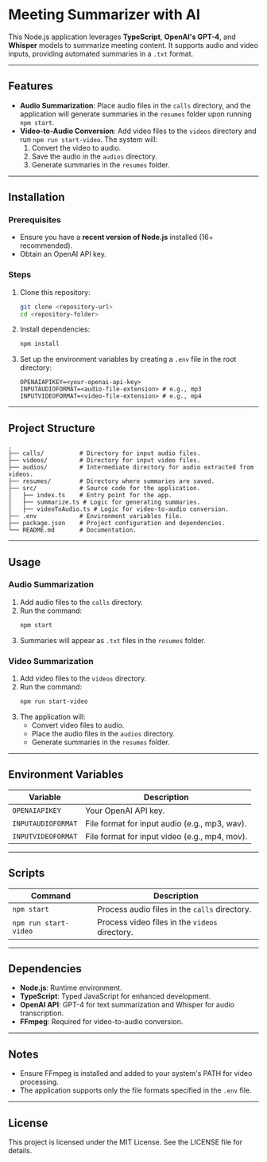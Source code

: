 # Meeting Summarizer with AI

This Node.js application leverages **TypeScript**, **OpenAI's GPT-4**, and **Whisper** models to summarize meeting content. It supports audio and video inputs, providing automated summaries in a `.txt` format.

---

## Features
- **Audio Summarization**: Place audio files in the `calls` directory, and the application will generate summaries in the `resumes` folder upon running `npm start`.
- **Video-to-Audio Conversion**: Add video files to the `videos` directory and run `npm run start-video`. The system will:
  1. Convert the video to audio.
  2. Save the audio in the `audios` directory.
  3. Generate summaries in the `resumes` folder.

---

## Installation

### Prerequisites
- Ensure you have a **recent version of Node.js** installed (16+ recommended).
- Obtain an OpenAI API key.

### Steps
1. Clone this repository:
   ```bash
   git clone <repository-url>
   cd <repository-folder>
   ```
2. Install dependencies:
   ```bash
   npm install
   ```
3. Set up the environment variables by creating a `.env` file in the root directory:
   ```env
   OPENAIAPIKEY=<your-openai-api-key>
   INPUTAUDIOFORMAT=<audio-file-extension> # e.g., mp3
   INPUTVIDEOFORMAT=<video-file-extension> # e.g., mp4
   ```

---

## Project Structure
```
.
├── calls/          # Directory for input audio files.
├── videos/         # Directory for input video files.
├── audios/         # Intermediate directory for audio extracted from videos.
├── resumes/        # Directory where summaries are saved.
├── src/            # Source code for the application.
│   ├── index.ts    # Entry point for the app.
│   ├── summarize.ts # Logic for generating summaries.
│   ├── videoToAudio.ts # Logic for video-to-audio conversion.
├── .env            # Environment variables file.
├── package.json    # Project configuration and dependencies.
└── README.md       # Documentation.
```

---

## Usage

### Audio Summarization
1. Add audio files to the `calls` directory.
2. Run the command:
   ```bash
   npm start
   ```
3. Summaries will appear as `.txt` files in the `resumes` folder.

### Video Summarization
1. Add video files to the `videos` directory.
2. Run the command:
   ```bash
   npm run start-video
   ```
3. The application will:
   - Convert video files to audio.
   - Place the audio files in the `audios` directory.
   - Generate summaries in the `resumes` folder.

---

## Environment Variables
| Variable          | Description                                      |
|-------------------|--------------------------------------------------|
| `OPENAIAPIKEY`    | Your OpenAI API key.                            |
| `INPUTAUDIOFORMAT`| File format for input audio (e.g., mp3, wav).    |
| `INPUTVIDEOFORMAT`| File format for input video (e.g., mp4, mov).    |

---

## Scripts
| Command              | Description                                   |
|----------------------|-----------------------------------------------|
| `npm start`          | Process audio files in the `calls` directory. |
| `npm run start-video`| Process video files in the `videos` directory.|

---

## Dependencies
- **Node.js**: Runtime environment.
- **TypeScript**: Typed JavaScript for enhanced development.
- **OpenAI API**: GPT-4 for text summarization and Whisper for audio transcription.
- **FFmpeg**: Required for video-to-audio conversion.

---

## Notes
- Ensure FFmpeg is installed and added to your system's PATH for video processing.
- The application supports only the file formats specified in the `.env` file.

---

## License
This project is licensed under the MIT License. See the LICENSE file for details.

